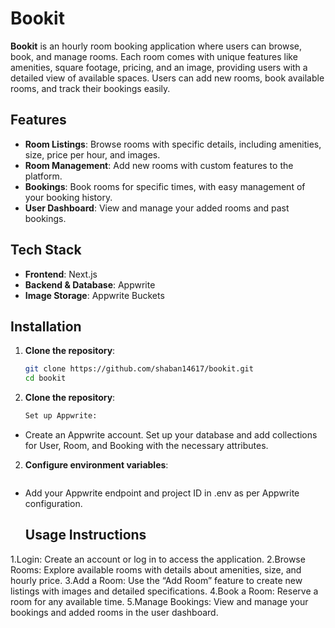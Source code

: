 # Bookit

**Bookit** is an hourly room booking application where users can browse, book, and manage rooms. Each room comes with unique features like amenities, square footage, pricing, and an image, providing users with a detailed view of available spaces. Users can add new rooms, book available rooms, and track their bookings easily.

## Features

- **Room Listings**: Browse rooms with specific details, including amenities, size, price per hour, and images.
- **Room Management**: Add new rooms with custom features to the platform.
- **Bookings**: Book rooms for specific times, with easy management of your booking history.
- **User Dashboard**: View and manage your added rooms and past bookings.

## Tech Stack

- **Frontend**: Next.js
- **Backend & Database**: Appwrite
- **Image Storage**: Appwrite Buckets

## Installation

1. **Clone the repository**:
   ```bash
   git clone https://github.com/shaban14617/bookit.git
   cd bookit
2. **Clone the repository**:
   ```bash
   Set up Appwrite:

- Create an Appwrite account.
Set up your database and add collections for User, Room, and Booking with the necessary attributes.

2. **Configure environment variables**:
   ```bash
   
- Add your Appwrite endpoint and project ID in .env as per Appwrite configuration.

  ## Usage Instructions
  
1.Login: Create an account or log in to access the application.
2.Browse Rooms: Explore available rooms with details about amenities, size, and hourly price.
3.Add a Room: Use the “Add Room” feature to create new listings with images and detailed specifications.
4.Book a Room: Reserve a room for any available time.
5.Manage Bookings: View and manage your bookings and added rooms in the user dashboard.
